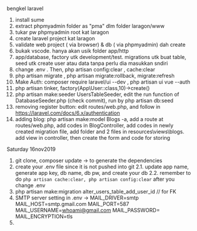 bengkel laravel
1. install sume
2. extract phpmyadmin folder as "pma" dlm folder laragon/www
3. tukar pw phpmyadmin root kat laragon
4. create laravel project kat laragon
5. validate web project ( via browser) & db ( via phpmyadmin) dah create
6. bukak vscode. hanya akan usik folder app/http
7. app/database, factory utk development/test. migrations utk buat table, seed utk  create user atau data tanpa perlu dia masukkan sndiri
8. change .env . Then, php artisan config:clear , cache:clear
9. php artisan migrate , php artisan migrate:rollback, migrate:refresh
10. Make Auth: composer require laravel/ui --dev , php artisan ui vue --auth
11. php artisan tinker, factory(App\User::class,10)->create()
12. php artisan make:seeder UsersTableSeeder, edit the run function of DatabaseSeeder.php (check commit), run by php artisan db:seed
13. removing register button: edit routes/web.php, and follow in https://laravel.com/docs/6.x/authentication
14. adding blog: php artisan make:model Blogs -a, add a route at routes/web.php, add codes in BlogController, add codes in newly created migration file, add folder and 2 files in resources\views\blogs. add view in controller, then create the form and code for storing

Saturday 16nov2019
1. git clone, composer update -> to generate the dependencies
2. create your .env file since it is not pushed into git
2.1. update app name, generate app key, db name, db pw, and create your db
2.2. remember to do `php artisan cache:clear, php artisan config:clear` after you change .env
3. php artisan make:migration alter_users_table_add_user_id // for FK
4. SMTP server setting in .env ->
MAIL_DRIVER=smtp
MAIL_HOST=smtp.gmail.com
MAIL_PORT=587
MAIL_USERNAME=whoami@gmail.com
MAIL_PASSWORD=
MAIL_ENCRYPTION=tls
5. 